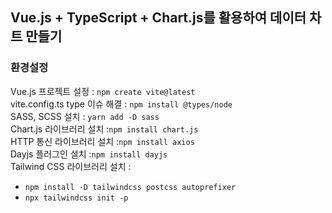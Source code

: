 ## Vue.js + TypeScript + Chart.js를 활용하여 데이터 차트 만들기

### 환경설정

Vue.js 프로젝트 설정 : `npm create vite@latest` <br />
vite.config.ts type 이슈 해결 : `npm install @types/node`<br />
SASS, SCSS 설치 : `yarn add -D sass` <br />
Chart.js 라이브러리 설치 :`npm install chart.js`<br />
HTTP 통신 라이브러리 설치 :`npm install axios`<br />
Dayjs 플러그인 설치 :`npm install dayjs` <br />
Tailwind CSS 라이브러리 설치 :

-   `npm install -D tailwindcss postcss autoprefixer` <br />
-   `npx tailwindcss init -p` <br />
